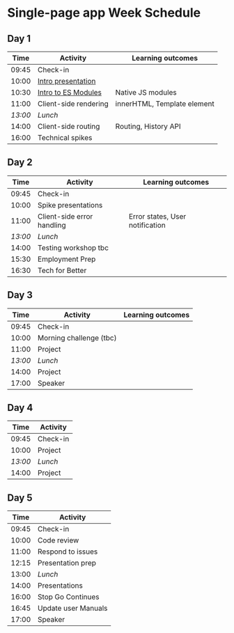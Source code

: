 # Single-page app Week Schedule

## Day 1

| Time    | Activity                         | Learning outcomes           |
| ------- | -------------------------------- | --------------------------- |
| 09:45   | Check-in                         |                             |
| 10:00   | [Intro presentation][intro-pres] |                             |
| 10:30   | [Intro to ES Modules][learn-esm] | Native JS modules           |
| 11:00   | Client-side rendering            | innerHTML, Template element |
| _13:00_ | _Lunch_                          |                             |
| 14:00   | Client-side routing              | Routing, History API        |
| 16:00   | Technical spikes                 |                             |

[intro-pres]: https://hackmd.io/@fac/r1fH42HOU
[learn-esm]: https://github.com/oliverjam/learn-es-modules

## Day 2

| Time    | Activity                   | Learning outcomes               |
| ------- | -------------------------- | ------------------------------- |
| 09:45   | Check-in                   |                                 |
| 10:00   | Spike presentations        |                                 |
| 11:00   | Client-side error handling | Error states, User notification |
| _13:00_ | _Lunch_                    |                                 |
| 14:00   | Testing workshop tbc       |                                 |
| 15:30   | Employment Prep            |                                 |
| 16:30   | Tech for Better            |                                 |

## Day 3

| Time    | Activity                | Learning outcomes |
| ------- | ----------------------- | ----------------- |
| 09:45   | Check-in                |                   |
| 10:00   | Morning challenge (tbc) |                   |
| 11:00   | Project                 |                   |
| _13:00_ | _Lunch_                 |                   |
| 14:00   | Project                 |                   |
| 17:00   | Speaker                 |                   |

## Day 4

| Time    | Activity |
| ------- | -------- |
| 09:45   | Check-in |
| 10:00   | Project  |
| _13:00_ | _Lunch_  |
| 14:00   | Project  |

## Day 5

| Time  | Activity            |
| ----- | ------------------- |
| 09:45 | Check-in            |
| 10:00 | Code review         |
| 11:00 | Respond to issues   |
| 12:15 | Presentation prep   |
| 13:00 | _Lunch_             |
| 14:00 | Presentations       |
| 16:00 | Stop Go Continues   |
| 16:45 | Update user Manuals |
| 17:00 | Speaker             |
